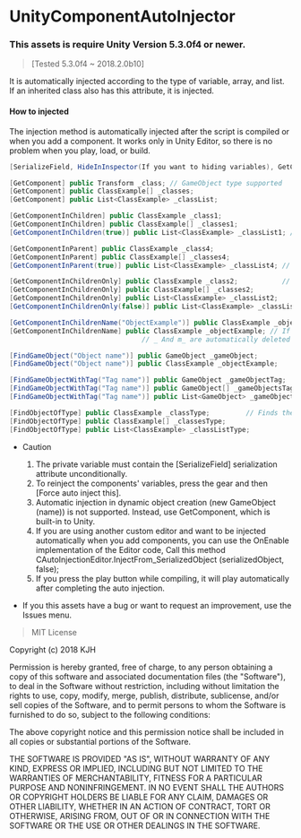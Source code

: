 # UnityComponentAutoInjector

### This assets is require Unity Version 5.3.0f4 or newer.
> [Tested 5.3.0f4 ~ 2018.2.0b10]



It is automatically injected according to the type of variable, array, and list.
If an inherited class also has this attribute, it is injected.

#### How to injected
The injection method is automatically injected after the script is compiled or when you add a component.
It works only in Unity Editor, so there is no problem when you play, load, or build.


```csharp
[SerializeField, HideInInspector(If you want to hiding variables), GetComponent] // If the variable is private,

[GetComponent] public Transform _class; // GameObject type supported
[GetComponent] public ClassExample[] _classes;
[GetComponent] public List<ClassExample> _classList;

[GetComponentInChildren] public ClassExample _class1;
[GetComponentInChildren] public ClassExample[] _classes1;
[GetComponentInChildren(true)] public List<ClassExample> _classList1; // Include hide in active

[GetComponentInParent] public ClassExample _class4;
[GetComponentInParent] public ClassExample[] _classes4;
[GetComponentInParent(true)] public List<ClassExample> _classList4; //  Include hide in active

[GetComponentInChildrenOnly] public ClassExample _class2;           // Locate both the child and child hierarchies. Objects that are off are also injected.
[GetComponentInChildrenOnly] public ClassExample[] _classes2;
[GetComponentInChildrenOnly] public List<ClassExample> _classList2;
[GetComponentInChildrenOnly(false)] public List<ClassExample> _classList3; // If set to false, only the children except the hierarchy are searched.

[GetComponentInChildrenName("ObjectExample")] public ClassExample _objectExample; // The ObjectExample object is injected.
[GetComponentInChildrenName] public ClassExample _objectExample; // If the name does not exist, it looks for the variable name..
								 // _ And m_ are automatically deleted and looked for after they are changed to lowercase.

[FindGameObject("Object name")] public GameObject _gameObject;         // Finds game objects that exist in the current scene.
[FindGameObject("Object name")] public ClassExample _objectExample;

[FindGameObjectWithTag("Tag name")] public GameObject _gameObjectTag;     // Find the game object that has the tag in the current scene.
[FindGameObjectWithTag("Tag name")] public GameObject[] _gameObjectsTag;
[FindGameObjectWithTag("Tag name")] public List<GameObject> _gameObjectListTag;

[FindObjectOfType] public ClassExample _classType;         // Finds the type in the current scene and injects it.
[FindObjectOfType] public ClassExample[] _classesType;
[FindObjectOfType] public List<ClassExample> _classListType;
```

* Caution
  1. The private variable must contain the [SerializeField] serialization attribute unconditionally.
  2. To reinject the components' variables, press the gear and then [Force auto inject this].
  3. Automatic injection in dynamic object creation (new GameObject (name)) is not supported. Instead, use GetComponent, which is built-in to Unity.
  4. If you are using another custom editor and want to be injected automatically when you add components, you can use the OnEnable implementation of the Editor code,
     Call this method CAutoInjectionEditor.InjectFrom_SerializedObject (serializedObject, false);
  5. If you press the play button while compiling, it will play automatically after completing the auto injection.
  
* If you this assets have a bug or want to request an improvement, use the Issues menu.

> MIT License

Copyright (c) 2018 KJH

Permission is hereby granted, free of charge, to any person obtaining a copy
of this software and associated documentation files (the "Software"), to deal
in the Software without restriction, including without limitation the rights
to use, copy, modify, merge, publish, distribute, sublicense, and/or sell
copies of the Software, and to permit persons to whom the Software is
furnished to do so, subject to the following conditions:

The above copyright notice and this permission notice shall be included in all
copies or substantial portions of the Software.

THE SOFTWARE IS PROVIDED "AS IS", WITHOUT WARRANTY OF ANY KIND, EXPRESS OR
IMPLIED, INCLUDING BUT NOT LIMITED TO THE WARRANTIES OF MERCHANTABILITY,
FITNESS FOR A PARTICULAR PURPOSE AND NONINFRINGEMENT. IN NO EVENT SHALL THE
AUTHORS OR COPYRIGHT HOLDERS BE LIABLE FOR ANY CLAIM, DAMAGES OR OTHER
LIABILITY, WHETHER IN AN ACTION OF CONTRACT, TORT OR OTHERWISE, ARISING FROM,
OUT OF OR IN CONNECTION WITH THE SOFTWARE OR THE USE OR OTHER DEALINGS IN THE
SOFTWARE.
